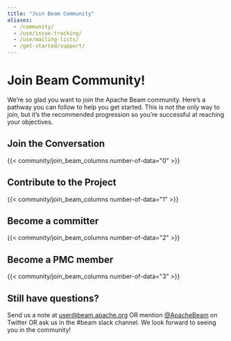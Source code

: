 ```yaml
---
title: "Join Beam Community"
aliases:
  - /community/
  - /use/issue-tracking/
  - /use/mailing-lists/
  - /get-started/support/
---
```


<!--
Licensed under the Apache License, Version 2.0 (the "License");
you may not use this file except in compliance with the License.
You may obtain a copy of the License at

http://www.apache.org/licenses/LICENSE-2.0

Unless required by applicable law or agreed to in writing, software
distributed under the License is distributed on an "AS IS" BASIS,
WITHOUT WARRANTIES OR CONDITIONS OF ANY KIND, either express or implied.
See the License for the specific language governing permissions and
limitations under the License.
-->

# Join Beam Community!

We’re so glad you want to join the Apache Beam community. Here’s a pathway you can follow to help you get started. This is not the only way to join, but it’s the recommended progression so you’re successful at reaching your objectives.

## Join the Conversation

{{< community/join_beam_columns number-of-data="0" >}}

## Contribute to the Project

{{< community/join_beam_columns number-of-data="1" >}}

## Become a committer

{{< community/join_beam_columns number-of-data="2" >}}

## Become a PMC member

{{< community/join_beam_columns number-of-data="3" >}}

## Still have questions?

Send us a note at <a href="mailto:dev@beam.apache.org">user@beam.apache.org</a> OR mention <a target="_blank" href="https://twitter.com/apachebeam?lang=en">@ApacheBeam</a> on Twitter OR ask us in the #beam slack channel. We look forward to seeing you in the community!
